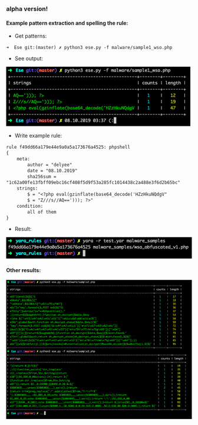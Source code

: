 ### alpha version!

#### Example pattern extraction and spelling the rule:

- Get patterns:
```
➜  Ese git:(master) ✗ python3 ese.py -f malware/sample1_wso.php
```
- See output:

![output](./screenshots/sample1_wso.php.png)

- Write example rule:
```
rule f49dd66a179e44e9a0a5a173676a4525: phpshell
{
    meta:
        author = "delyee"
        date = "08.10.2019"
        sha256sum = "1c62a00fe13fbff09ebc16cf408f5d9f53a285fc1014438c2a488e3f6d2b65bc"
    strings:
        $ = "<?php eval(gzinflate(base64_decode('HZzHkuNQdgV"
        $ = "Z///s//AQ=='))); ?>"
    condition:
        all of them
}
```

- Result:

![result](./screenshots/sample1_wso.php_result.png)

#### Other results:

![result](./screenshots/other_results.png)
